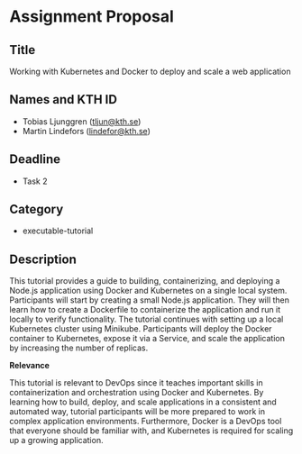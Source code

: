 # Assignment Proposal

## Title

Working with Kubernetes and Docker to deploy and scale a web application

## Names and KTH ID

- Tobias Ljunggren (tljun@kth.se)
- Martin Lindefors (lindefor@kth.se)

## Deadline

- Task 2

## Category

- executable-tutorial

## Description

This tutorial provides a guide to building, containerizing, and deploying a Node.js application using Docker and Kubernetes on a single local system. Participants will start by creating a small Node.js application. They will then learn how to create a Dockerfile to containerize the application and run it locally to verify functionality. The tutorial continues with setting up a local Kubernetes cluster using Minikube. Participants will deploy the Docker container to Kubernetes, expose it via a Service, and scale the application by increasing the number of replicas.

**Relevance**

This tutorial is relevant to DevOps since it teaches important skills in containerization and orchestration using Docker and Kubernetes. By learning how to build, deploy, and scale applications in a consistent and automated way, tutorial participants will be more prepared to work in complex application environments. Furthermore, Docker is a DevOps tool that everyone should be familiar with, and Kubernetes is required for scaling up a growing application.